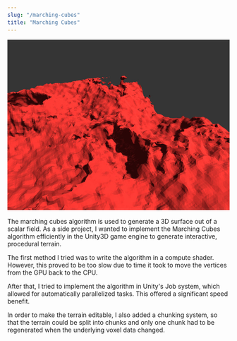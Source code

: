 ```yaml
---
slug: "/marching-cubes"
title: "Marching Cubes"
---
```


<img src="marching-cubes.jpg">

The marching cubes algorithm is used to generate a 3D surface out of a scalar field. As a side project, I wanted to implement the Marching Cubes algorithm efficiently in the Unity3D game engine to generate interactive, procedural terrain.

The first method I tried was to write the algorithm in a compute shader. However, this proved to be too slow due to time it took to move the vertices from the GPU back to the CPU.

After that, I tried to implement the algorithm in Unity's Job system, which allowed for automatically parallelized tasks. This offered a significant speed benefit.

In order to make the terrain editable, I also added a chunking system, so that the terrain could be split into chunks and only one chunk had to be regenerated when the underlying voxel data changed.
